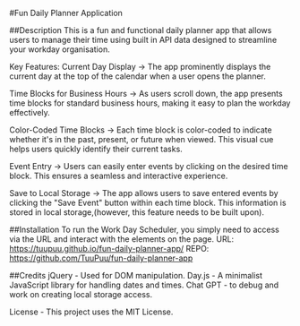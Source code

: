 #Fun Daily Planner Application

##Description
This is a fun and functional daily planner app that allows users to manage their time using built in API data designed to streamline your workday organisation.

Key Features:
Current Day Display -> The app prominently displays the current day at the top of the calendar when a user opens the planner.

Time Blocks for Business Hours -> As users scroll down, the app presents time blocks for standard business hours, making it easy to plan the workday effectively.

Color-Coded Time Blocks -> Each time block is color-coded to indicate whether it's in the past, present, or future when viewed. This visual cue helps users quickly identify their current tasks.

Event Entry -> Users can easily enter events by clicking on the desired time block. This ensures a seamless and interactive experience.

Save to Local Storage -> The app allows users to save entered events by clicking the "Save Event" button within each time block. This information is stored in local storage,(however, this feature needs to be built upon).



##Installation
To run the Work Day Scheduler, you simply need to access via the URL and interact with the elements on the page. 
URL: https://tuupuu.github.io/fun-daily-planner-app/
REPO: https://github.com/TuuPuu/fun-daily-planner-app


##Credits
jQuery - Used for DOM manipulation.
Day.js - A minimalist JavaScript library for handling dates and times.
Chat GPT - to debug and work on creating local storage access.

License - This project uses the MIT License.





